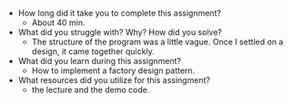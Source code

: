 - How long did it take you to complete this assignment?
  - About 40 min.
- What did you struggle with? Why? How did you solve?
  - The structure of the program was a little vague.  Once I settled on a design, it came together quickly.
- What did you learn during this assignment?
  - How to implement a factory design pattern.
- What resources did you utilize for this assingment?
  - the lecture and the demo code.
